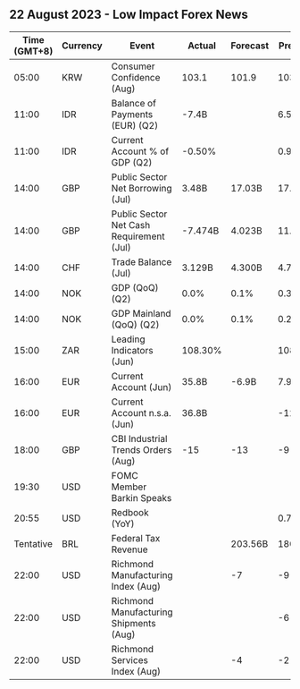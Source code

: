 ## 22 August 2023 - Low Impact Forex News

| Time (GMT+8) | Currency | Event | Actual | Forecast | Previous |
|------|----------|-------|--------|----------|----------|
| 05:00 | KRW | Consumer Confidence (Aug) | 103.1 | 101.9 | 103.2 |
| 11:00 | IDR | Balance of Payments (EUR) (Q2) | -7.4B |  | 6.5B |
| 11:00 | IDR | Current Account % of GDP (Q2) | -0.50% |  | 0.90% |
| 14:00 | GBP | Public Sector Net Borrowing (Jul) | 3.48B | 17.03B | 17.11B |
| 14:00 | GBP | Public Sector Net Cash Requirement (Jul) | -7.474B | 4.023B | 11.337B |
| 14:00 | CHF | Trade Balance (Jul) | 3.129B | 4.300B | 4.790B |
| 14:00 | NOK | GDP (QoQ) (Q2) | 0.0% | 0.1% | 0.3% |
| 14:00 | NOK | GDP Mainland (QoQ) (Q2) | 0.0% | 0.1% | 0.2% |
| 15:00 | ZAR | Leading Indicators (Jun) | 108.30% |  | 108.40% |
| 16:00 | EUR | Current Account (Jun) | 35.8B | -6.9B | 7.9B |
| 16:00 | EUR | Current Account n.s.a. (Jun) | 36.8B |  | -12.5B |
| 18:00 | GBP | CBI Industrial Trends Orders (Aug) | -15 | -13 | -9 |
| 19:30 | USD | FOMC Member Barkin Speaks |  |  |  |
| 20:55 | USD | Redbook (YoY) |  |  | 0.7% |
| Tentative | BRL | Federal Tax Revenue |  | 203.56B | 180.48B |
| 22:00 | USD | Richmond Manufacturing Index (Aug) |  | -7 | -9 |
| 22:00 | USD | Richmond Manufacturing Shipments (Aug) |  |  | -6 |
| 22:00 | USD | Richmond Services Index (Aug) |  | -4 | -2 |
